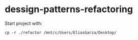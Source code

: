 # dessign-patterns-refactoring

Start project with:
```
cp -r ./refactor /mnt/c/Users/EliasGarza/Desktop/ 
```
